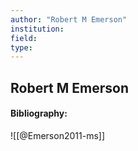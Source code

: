 ```yaml
---
author: "Robert M Emerson"
institution:
field:
type:
---
```


## Robert M Emerson
#### Bibliography:

![[@Emerson2011-ms]]